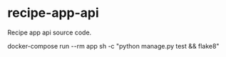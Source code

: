 # recipe-app-api
Recipe app api source code.

docker-compose run --rm app sh -c "python manage.py test && flake8"